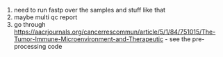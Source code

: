 1. need to run fastp over the samples and stuff like that
2. maybe multi qc report
3. go through https://aacrjournals.org/cancerrescommun/article/5/1/84/751015/The-Tumor-Immune-Microenvironment-and-Therapeutic - see the pre-processing code